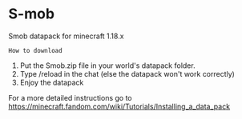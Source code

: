 # S-mob
Smob datapack for minecraft 1.18.x

`How to download`

1. Put the Smob.zip file in your world's datapack folder.
2. Type /reload in the chat (else the datapack won't work correctly)
3. Enjoy the datapack

For a more detailed instructions go to
https://minecraft.fandom.com/wiki/Tutorials/Installing_a_data_pack
